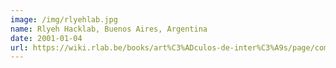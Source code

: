 ```yaml
---
image: /img/rlyehlab.jpg
name: Rlyeh Hacklab, Buenos Aires, Argentina
date: 2001-01-04
url: https://wiki.rlab.be/books/art%C3%ADculos-de-inter%C3%A9s/page/comunicado-freeolabini-freechelsea-freeassange
---
```

